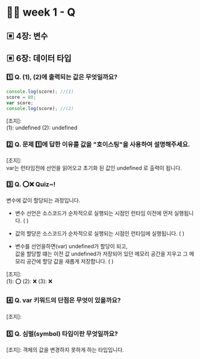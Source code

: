 # 👩‍🏫 week 1 - Q

## ▣ 4장: 변수

## ▣ 6장: 데이터 타입

### 1️⃣ Q. (1), (2)에 출력되는 값은 무엇일까요?

```js
console.log(score); //(1)
score = 80;
var score;
console.log(score); //(2)
```

[조지]:  
(1): undefined
(2): undefined

### 2️⃣ Q. 문제 1️⃣에 답한 이유를 값을 "호이스팅"을 사용하여 설명해주세요.

[조지]:  
var는 런타임전에 선언을 읽어오고 초기화 된 값인 undefined 로 출력이 됩니다.

### 3️⃣ Q. ⭕❌ Quiz~!

변수에 값이 할당되는 과정입니다.

- 변수 선언은 소스코드가 순차적으로 실행되는 시점인 런타임 이전에 먼저 실행됩니다. ( )

- 값의 할당은 소스코드가 순차적으로 실행되는 시점인 런타임에 실행됩니다. ( )

- 변수를 선언을하면(var) undefined가 할당이 되고,  
  값을 할당할 떄는 이전 값 undefined가 저장되어 있던 메모리 공간을 지우고 그 메모리 공간에 할당 값을 새롭게 저장합니다. ( )

[조지]:  
(1): ⭕
(2): ❌
(3): ❌

### 4️⃣ Q. var 키워드의 단점은 무엇이 있을까요?

[조지]:

### 5️⃣ Q. 심벌(symbol) 타입이란 무엇일까요?

[조지]: 객체의 값을 변경하지 못하게 하는 타입입니다.
